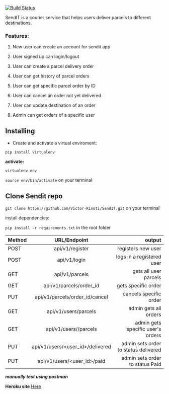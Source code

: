 [![Build Status](https://travis-ci.com/Victor-Kinoti/SendIT.svg?branch=ch-tests-161805245)](https://travis-ci.com/Victor-Kinoti/SendIT)


SendIT is a courier service that helps users deliver parcels to different destinations. 
### Features:

1. New user can create an account for sendit app

2. User signed up can login/logout

3. User can create a parcel delivery order

4. User can get history of parcel orders

5. User can get specific parcel order by ID

6. User can cancel an order not yet delivered

7. User can update destination of an order

8. Admin can get orders of a specific user


## Installing
* Create and activate a virtual enviroment:

`pip install virtualenv`

**activate:**

`virtualenv env`

`source env/bin/activate` on your terminal

## Clone Sendit repo
`git clone https://github.com/Victor-Kinoti/SendIT.git` on your terminal

install dependencies:

`pip install -r requirements.txt` in the root folder 


| Method        | URL/Endpoint          | output  |
| ------------- |:-------------:| -----:|
| POST| api/v1/register| registers new user |
| POST| api/v1/login|   logs in a registered user|
| GET | api/v1/parcels|gets all user parcels|
| GET | api/v1/parcels/order_id|gets specific order|
| PUT | api/v1/parcels/order_id/cancel|cancels specific order|
| GET | api/v1/users/parcels|admin gets all orders|
| GET | api/v1/users/<name>/parcels|admin gets specific user's orders|
| PUT | api/v1/users/<user_id>/delivered|admin sets order to status delivered|
| PUT | api/v1/users/<user_id>/paid|admin sets order to status Paid|

***manually test using postman***

**Heroku site** [Here](https://sendit-keynote.herokuapp.com)

